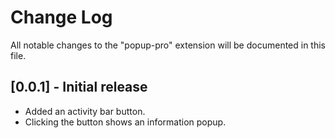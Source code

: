 # Change Log

All notable changes to the "popup-pro" extension will be documented in this file.

## [0.0.1] - Initial release

- Added an activity bar button.
- Clicking the button shows an information popup.
